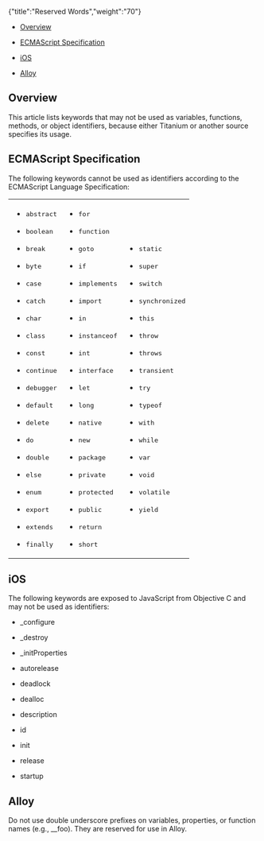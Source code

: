 {"title":"Reserved Words","weight":"70"}

* [Overview](#overview)

* [ECMAScript Specification](#ecmascript-specification)

* [iOS](#ios)

* [Alloy](#alloy)

## Overview

This article lists keywords that may not be used as variables, functions, methods, or object identifiers, because either Titanium or another source specifies its usage.

## ECMAScript Specification

The following keywords cannot be used as identifiers according to the ECMAScript Language Specification:

<table class="confluenceTable"><thead class=""></thead><tfoot class=""></tfoot><tbody><tr><td class="confluenceTd" rowspan="1" colspan="1"><ul class=""><li class=""><p><tt>abstract</tt></p></li><li class=""><p><tt>boolean</tt></p></li><li class=""><p><tt>break</tt></p></li><li class=""><p><tt>byte</tt></p></li><li class=""><p><tt>case</tt></p></li><li class=""><p><tt>catch</tt></p></li><li class=""><p><tt>char</tt></p></li><li class=""><p><tt>class</tt></p></li><li class=""><p><tt>const</tt></p></li><li class=""><p><tt>continue</tt></p></li><li class=""><p><tt>debugger</tt></p></li><li class=""><p><tt>default</tt></p></li><li class=""><p><tt>delete</tt></p></li><li class=""><p><tt>do</tt></p></li><li class=""><p><tt>double</tt></p></li><li class=""><p><tt>else</tt></p></li><li class=""><p><tt>enum</tt></p></li><li class=""><p><tt>export</tt></p></li><li class=""><p><tt>extends</tt></p></li><li class=""><p><tt>finally</tt></p></li></ul></td><td class="confluenceTd" rowspan="1" colspan="1"><ul class=""><li class=""><p><tt>for</tt></p></li><li class=""><p><tt>function</tt></p></li><li class=""><p><tt>goto</tt></p></li><li class=""><p><tt>if</tt></p></li><li class=""><p><tt>implements</tt></p></li><li class=""><p><tt>import</tt></p></li><li class=""><p><tt>in</tt></p></li><li class=""><p><tt>instanceof</tt></p></li><li class=""><p><tt>int</tt></p></li><li class=""><p><tt>interface</tt></p></li><li class=""><p><tt>let</tt></p></li><li class=""><p><tt>long</tt></p></li><li class=""><p><tt>native</tt></p></li><li class=""><p><tt>new</tt></p></li><li class=""><p><tt>package</tt></p></li><li class=""><p><tt>private</tt></p></li><li class=""><p><tt>protected</tt></p></li><li class=""><p><tt>public</tt></p></li><li class=""><p><tt>return</tt></p></li><li class=""><p><tt>short</tt></p></li></ul></td><td class="confluenceTd" rowspan="1" colspan="1"><ul class=""><li class=""><p><tt>static</tt></p></li><li class=""><p><tt>super</tt></p></li><li class=""><p><tt>switch</tt></p></li><li class=""><p><tt>synchronized</tt></p></li><li class=""><p><tt>this</tt></p></li><li class=""><p><tt>throw</tt></p></li><li class=""><p><tt>throws</tt></p></li><li class=""><p><tt>transient</tt></p></li><li class=""><p><tt>try</tt></p></li><li class=""><p><tt>typeof</tt></p></li><li class=""><p><tt>with</tt></p></li><li class=""><p><tt>while</tt></p></li><li class=""><p><tt>var</tt></p></li><li class=""><p><tt>void</tt></p></li><li class=""><p><tt>volatile</tt></p></li><li class=""><p><tt>yield</tt></p></li></ul></td></tr></tbody></table>

## iOS

The following keywords are exposed to JavaScript from Objective C and may not be used as identifiers:

* \_configure

* \_destroy

* \_initProperties

* autorelease

* deadlock

* dealloc

* description

* id

* init

* release

* startup

## Alloy

Do not use double underscore prefixes on variables, properties, or function names (e.g., \_\_foo). They are reserved for use in Alloy.
